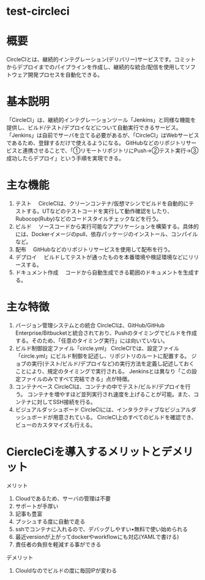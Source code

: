 # test-circleci

# 概要
CircleCIとは、継続的インテグレーション(デリバリー)サービスです。コミットからデプロイまでのパイプラインを作成し、継続的な統合/配信を使用してソフトウェア開発プロセスを自動化できる。

# 基本説明
「CircleCI」は、継続的インテグレーションツール「Jenkins」と同様な機能を提供し、ビルド/テスト/デプロイなどについて自動実行できるサービス。
「Jenkins」は自前でサーバを立てる必要があるが、「CircleCI」はWebサービスであるため、登録するだけで使えるようになる。
GitHubなどのリポジトリサービスと連携させることで、「①リモートリポジトリにPush→②テスト実行→③成功したらデプロイ」という手順を実現できる。

# 主な機能
1. テスト
　CircleCIは、クリーンコンテナ/仮想マシンでビルドを自動的にテストする。UTなどのテストコードを実行して動作確認をしたり、Rubocop(Ruby)などのコードスタイルチェックなどを行う。
2. ビルド
　ソースコードから実行可能なアプリケーションを構築する。具体的には、Dockerイメージのpull、依存パッケージのインストール、コンパイルなど。
3. 配布
　GitHubなどのリポジトリサービスを使用して配布を行う。
4. デプロイ
　ビルドしてテストが通ったものを本番環境や検証環境などにリリースする。
5. ドキュメント作成
　コードから自動生成できる範囲のドキュメントを生成する。
 
# 主な特徴
1. バージョン管理システムとの統合
  CircleCIは、GitHub/GitHub Enterprise/Bitbucketと統合されており、Pushのタイミングでビルドを作成する。そのため、「任意のタイミング実行」には向いていない。
2. ビルド制御設定ファイル「circle.yml」
  CircleCIでは、設定ファイル「circle.yml」にビルド制御を記述し、リポジトリのルートに配置する。
  ジョブの実行(テスト/ビルド/デプロイなど)の実行方法を定義し記述しておくことにより、規定のタイミングで実行される。
  Jenkinsとは異なり「この設定ファイルのみですべて完結できる」点が特徴。
3. コンテナベース
  CircleCIは、コンテナの中でテスト/ビルド/デプロイを行う。
  コンテナを増やすほど並列実行され速度を上げることが可能。また、コンテナに対してSSH接続を行る。
4. ビジュアルダッシュボード
  CircleCIには、インタラクティブなビジュアルダッシュボードが用意されている。
  CircleCI上のすべてのビルドを確認でき、ビューのカスタマイズも行える。
  
# CiercleCiを導入するメリットとデメリット

メリット
1. Cloudであるため、サーバの管理は不要
2. サポートが手厚い
3. 記事も豊富
4. プッシュする度に自動で走る
5. sshでコンテナに入れるので、デバッグしやすい•無料で使い始められる
6. 最近versionが上がってdockerやworkflowにも対応(YAMLで書ける)
7. 責任者の負担を軽減する事ができる

デメリット
1. Clouldなのでビルドの度に毎回IPが変わる

